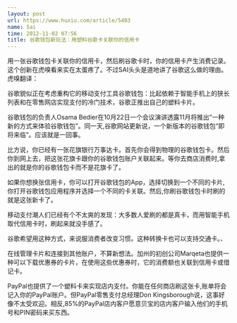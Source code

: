 ```yaml
---
layout: post
url: https://www.huxiu.com/article/5403
name: Sai
time: 2012-11-02 07:56
title: 谷歌钱包新玩法：用塑料谷歌卡关联你的信用卡
---
```

用一张谷歌钱包卡关联你的信用卡，然后刷谷歌卡时，你的信用卡产生消费记录。这个创新在虎嗅看来实在太蛋疼了。不过SAI头头是道地讲了谷歌这么做的理由。虎嗅翻译：

谷歌貌似正在考虑重构它的移动支付工具谷歌钱包：比起依赖于智能手机上的狭长列表和在零售网店实现支付的冷门技术，谷歌正推出自己的塑料卡片。

谷歌钱包的负责人Osama Bedier在10月22日一个会议演讲透露11月将推出“一种新的方式来体验谷歌钱包”。同一天,谷歌网站更新说，一个新版本的谷歌钱包“即将来临”。应该就是一回事。

比方说，你已经有一张花旗银行万事达卡。首先你会得到物理的谷歌钱包卡。然后你到网上去，把这张花旗卡跟你的谷歌钱包账户关联起来。等你去商店消费时,拿出的就是你的谷歌钱包卡而不是花旗卡了。　

如果你想换张信用卡，你可以打开谷歌钱包的App，选择切换到一个不同的卡片,你打开谷歌钱包应用程序并选择一个不同的卡关联。然后,你刷谷歌钱包卡时刷的就是这张新卡了。　

移动支付潮人们已经有个不太爽的发现：大多数人爱刷的都是真卡，而用智能手机取代信用卡时，刷起来就没手感了。

谷歌希望用这种方式，来说服消费者改变习惯。这种转换卡也可以支持交通卡。、

在线管理卡片和连接到其他账户，不算新想法。加州的初创公司Marqeta也提供一种可以下载优惠券的卡片，在使用这些优惠券时，它的消费额也关联到信用卡或借记卡。　　　　　

PayPal也提供了一个塑料卡来实现店内支付。你能在任何商店刷这张卡,账单将会记入你的PayPal账户。但PayPal零售支付总经理Don Kingsborough说，这事好像不太受欢迎。相反,85%的PayPal店内客户愿意贝宝的店内客户输入他们的手机号和PIN密码来买东西。

